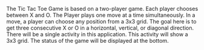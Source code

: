 The Tic Tac Toe Game is based on a two-player game. Each player chooses between X and O. The Player plays one move at a time simultaneously. In a move, a player can choose any position from a 3x3 grid. The goal here is to get three consecutive X or O in a horizontal, vertical, or diagonal direction. There will be a single activity in this application. This activity will show a 3x3 grid. The status of the game will be displayed at the bottom.
